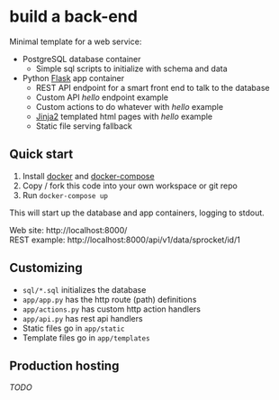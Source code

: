 # build a back-end

Minimal template for a web service:

* PostgreSQL database container
  * Simple sql scripts to initialize with schema and data
* Python [Flask](http://flask.pocoo.org/) app container
  * REST API endpoint for a smart front end to talk to the database
  * Custom API *hello* endpoint example
  * Custom actions to do whatever with *hello* example
  * [Jinja2](http://jinja.pocoo.org/) templated html pages with *hello* example
  * Static file serving fallback
 
## Quick start

1. Install [docker](https://docs.docker.com/engine/installation/) and [docker-compose](https://docs.docker.com/compose/)
1. Copy / fork this code into your own workspace or git repo
1. Run `docker-compose up`

This will start up the database and app containers, logging to stdout.

Web site: http://localhost:8000/    
REST example: http://localhost:8000/api/v1/data/sprocket/id/1

## Customizing

* `sql/*.sql` initializes the database
* `app/app.py` has the http route (path) definitions
* `app/actions.py` has custom http action handlers
* `app/api.py` has rest api handlers
* Static files go in `app/static`
* Template files go in `app/templates`

## Production hosting

*TODO*
